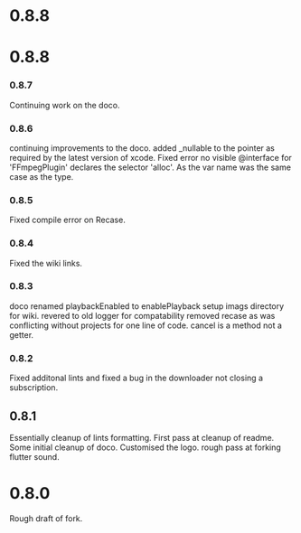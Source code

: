 # 0.8.8
# 0.8.8
### 0.8.7
Continuing work on the doco.

### 0.8.6
continuing improvements to the doco.
added _nullable to the pointer as required by the latest version of xcode.
Fixed error no visible @interface for 'FFmpegPlugin' declares the selector 'alloc'. As the var name was the same case as the type.

### 0.8.5
Fixed compile error on Recase.

### 0.8.4
Fixed the wiki links.

### 0.8.3
doco
renamed playbackEnabled to enablePlayback
setup imags directory for wiki.
revered to old logger for compatability
removed recase as was conflicting without projects for one line of code.
cancel is a method not a getter.

### 0.8.2
Fixed additonal lints and fixed a bug in the downloader not closing a subscription.

## 0.8.1 
Essentially cleanup of lints formatting. 
First pass at cleanup of readme.
Some initial cleanup of doco.
Customised the logo.
rough pass at forking flutter sound.

# 0.8.0
Rough draft of fork.

